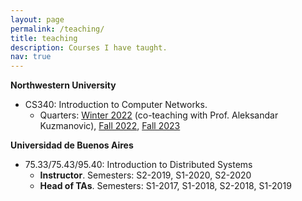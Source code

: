 ```yaml
---
layout: page
permalink: /teaching/
title: teaching
description: Courses I have taught.
nav: true
---
```


**Northwestern University**

- CS340: Introduction to Computer Networks. 
  - Quarters: [Winter 2022](https://networks.cs.northwestern.edu/CS340-w22/syllabus.html) (co-teaching with Prof. Aleksandar Kuzmanovic), [Fall 2022](https://northwestern-cs340.github.io/fall2022/), [Fall 2023](https://northwestern-cs340.github.io/fall2023/)



**Universidad de Buenos Aires**

- 75.33/75.43/95.40: Introduction to Distributed Systems
  - **Instructor**. Semesters: S2-2019, S1-2020, S2-2020
  - **Head of TAs**. Semesters: S1-2017, S1-2018, S2-2018, S1-2019
